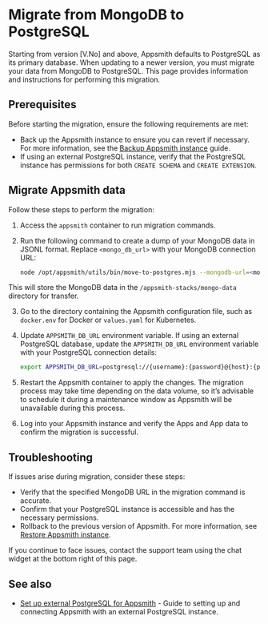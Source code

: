 # Migrate from MongoDB to PostgreSQL

Starting from version [V.No] and above, Appsmith defaults to PostgreSQL as its primary database. When updating to a newer version, you must migrate your data from MongoDB to PostgreSQL. This page provides information and instructions for performing this migration.


## Prerequisites

Before starting the migration, ensure the following requirements are met:

- Back up the Appsmith instance to ensure you can revert if necessary. For more information, see the [Backup Appsmith instance](/getting-started/setup/instance-management/appsmithctl#backup-instance) guide.
- If using an external PostgreSQL instance, verify that the PostgreSQL instance has permissions for both `CREATE SCHEMA` and `CREATE EXTENSION`.

## Migrate Appsmith data

Follow these steps to perform the migration:

1. Access the `appsmith` container to run migration commands.

2. Run the following command to create a dump of your MongoDB data in JSONL format. Replace `<mongo_db_url>` with your MongoDB connection URL:

   ```bash
   node /opt/appsmith/utils/bin/move-to-postgres.mjs --mongodb-url=<mongo_db_url>
   ```
This will store the MongoDB data in the `/appsmith-stacks/mongo-data` directory for transfer.

3. Go to the directory containing the Appsmith configuration file, such as `docker.env` for Docker or `values.yaml` for Kubernetes.

4. Update `APPSMITH_DB_URL` environment variable. If using an external PostgreSQL database, update the `APPSMITH_DB_URL` environment variable with your PostgreSQL connection details:
      ```bash
      export APPSMITH_DB_URL=postgresql://{username}:{password}@{host}:{port}/{db_name}?options
      ```
5. Restart the Appsmith container to apply the changes. The migration process may take time depending on the data volume, so it’s advisable to schedule it during a maintenance window as Appsmith will be unavailable during this process.

6. Log into your Appsmith instance and verify the Apps and App data to confirm the migration is successful.

## Troubleshooting

If issues arise during migration, consider these steps:
* Verify that the specified MongoDB URL in the migration command is accurate.
* Confirm that your PostgreSQL instance is accessible and has the necessary permissions.
* Rollback to the previous version of Appsmith. For more information, see [Restore Appsmith instance](/getting-started/setup/instance-management/appsmithctl#restore-instance).

If you continue to face issues, contact the support team using the chat widget at the bottom right of this page.

## See also
* [Set up external PostgreSQL for Appsmith](/getting-started/setup/instance-configuration/appsmith-databases/external-postgresql) - Guide to setting up and connecting Appsmith with an external PostgreSQL instance.